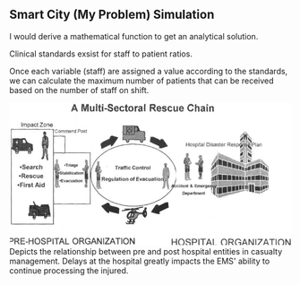 ## Smart City (My Problem) Simulation

I would derive a mathematical function to get an analytical solution. 

Clinical standards exsist for staff to patient ratios. 

Once each variable (staff) are assigned a value according to the standards, we can calculate the maximum number of patients that can be received based on the number of staff on shift. 

![Surge threshold](https://github.com/IDS6145-18Spring/assignment-1-practice-designing-models-Hsiao-Chin/blob/19477abb8198e74b362c73958bddc2d1bba85c95/images/p04.jpg) Depicts the relationship between pre and post hospital entities in casualty management. Delays at the hospital greatly impacts the EMS' ability to continue processing the injured.

